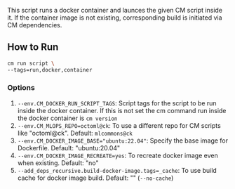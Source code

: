 This script runs a docker container and launces the given CM script inside it. 
If the container image is not existing, corresponding build is initiated via CM dependencies.

## How to Run
```bash
cm run script \
--tags=run,docker,container
```
### Options
1. `--env.CM_DOCKER_RUN_SCRIPT_TAGS`: Script tags for the script to be run inside the docker container. 
    If this is not set the cm command run inside the docker container is `cm version`
2. `--env.CM_MLOPS_REPO=octoml@ck`: To use a different repo for CM scripts like "octoml@ck". Default: `mlcommons@ck`
3. `--env.CM_DOCKER_IMAGE_BASE="ubuntu:22.04"`: Specify the base image for Dockerfile. Default: "ubuntu:20.04" 
4. `--env.CM_DOCKER_IMAGE_RECREATE=yes`: To recreate docker image even when existing. Default: "no"
5. `--add_deps_recursive.build-docker-image.tags=_cache`: To use build cache for docker image build. Default: "" (`--no-cache`)
